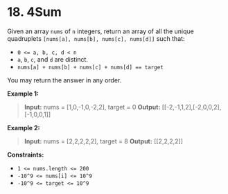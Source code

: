 # 18. 4Sum

Given an array `nums` of `n` integers, return an array of all the unique quadruplets `[nums[a], nums[b], nums[c], nums[d]]` such that:

- `0 <= a, b, c, d < n`
- `a`, `b`, `c`, and `d` are distinct.
- `nums[a] + nums[b] + nums[c] + nums[d] == target`

You may return the answer in any order.

**Example 1:**

> **Input:** nums = [1,0,-1,0,-2,2], target = 0
> **Output:** [[-2,-1,1,2],[-2,0,0,2],[-1,0,0,1]]

**Example 2:**

> **Input:** nums = [2,2,2,2,2], target = 8
> **Output:** [[2,2,2,2]]

**Constraints:**

- `1 <= nums.length <= 200`
- `-10^9 <= nums[i] <= 10^9`
- `-10^9 <= target <= 10^9`
